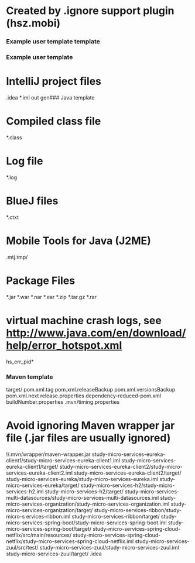 # Created by .ignore support plugin (hsz.mobi)
### Example user template template
### Example user template

# IntelliJ project files
.idea
*.iml
out
gen### Java template
# Compiled class file
*.class

# Log file
*.log

# BlueJ files
*.ctxt

# Mobile Tools for Java (J2ME)
.mtj.tmp/

# Package Files #
*.jar
*.war
*.nar
*.ear
*.zip
*.tar.gz
*.rar

# virtual machine crash logs, see http://www.java.com/en/download/help/error_hotspot.xml
hs_err_pid*
### Maven template
target/
pom.xml.tag
pom.xml.releaseBackup
pom.xml.versionsBackup
pom.xml.next
release.properties
dependency-reduced-pom.xml
buildNumber.properties
.mvn/timing.properties

# Avoid ignoring Maven wrapper jar file (.jar files are usually ignored)
!/.mvn/wrapper/maven-wrapper.jar
study-micro-services-eureka-client1/study-micro-services-eureka-client1.iml
study-micro-services-eureka-client1/target/
study-micro-services-eureka-client2/study-micro-services-eureka-client2.iml
study-micro-services-eureka-client2/target/
study-micro-services-eureka/study-micro-services-eureka.iml
study-micro-services-eureka/target/
study-micro-services-h2/study-micro-services-h2.iml
study-micro-services-h2/target/
study-micro-services-multi-datasources/study-micro-services-multi-datasources.iml
study-micro-services-organization/study-micro-services-organization.iml
study-micro-services-organization/target/
study-micro-services-ribbon/study-micro-s
ervices-ribbon.iml
study-micro-services-ribbon/target/
study-micro-services-spring-boot/study-micro-services-spring-boot.iml
study-micro-services-spring-boot/target/
study-micro-services-spring-cloud-netflix/src/main/resources/
study-micro-services-spring-cloud-netflix/study-micro-services-spring-cloud-netflix.iml
study-micro-services-zuul/src/test/
study-micro-services-zuul/study-micro-services-zuul.iml
study-micro-services-zuul/target/
.idea
